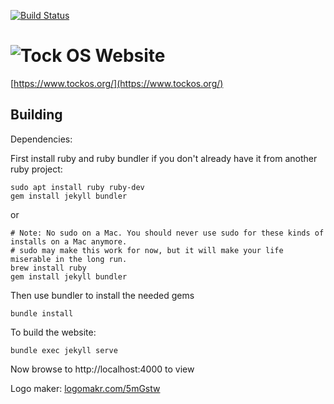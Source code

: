 [![Build Status](https://travis-ci.org/tock/tock-www.svg?branch=master)](https://travis-ci.org/tock/tock-www)

# ![Tock OS Website](http://www.tockos.org/assets/img/tockwebsite.svg "Tock Website Logo")


[https://www.tockos.org/](https://www.tockos.org/)


## Building

Dependencies:

First install ruby and ruby bundler if you don't already have it from another ruby project:

    sudo apt install ruby ruby-dev
    gem install jekyll bundler

or

    # Note: No sudo on a Mac. You should never use sudo for these kinds of installs on a Mac anymore.
    # sudo may make this work for now, but it will make your life miserable in the long run.
    brew install ruby
    gem install jekyll bundler

Then use bundler to install the needed gems

    bundle install

To build the website:

    bundle exec jekyll serve

Now browse to http://localhost:4000 to view

Logo maker: [logomakr.com/5mGstw](https://logomakr.com/5mGstw)
